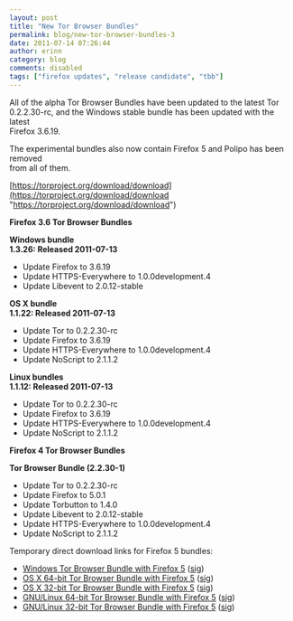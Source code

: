 ```yaml
---
layout: post
title: "New Tor Browser Bundles"
permalink: blog/new-tor-browser-bundles-3
date: 2011-07-14 07:26:44
author: erinn
category: blog
comments: disabled
tags: ["firefox updates", "release candidate", "tbb"]
---
```


All of the alpha Tor Browser Bundles have been updated to the latest Tor  
 0.2.2.30-rc, and the Windows stable bundle has been updated with the latest  
 Firefox 3.6.19.

The experimental bundles also now contain Firefox 5 and Polipo has been removed  
 from all of them.

[https://torproject.org/download/download](https://torproject.org/download/download "https://torproject.org/download/download")

**Firefox 3.6 Tor Browser Bundles**

**Windows bundle**  
 **1.3.26: Released 2011-07-13**

-   Update Firefox to 3.6.19
-   Update HTTPS-Everywhere to 1.0.0development.4
-   Update Libevent to 2.0.12-stable

**OS X bundle**  
 **1.1.22: Released 2011-07-13**

-   Update Tor to 0.2.2.30-rc
-   Update Firefox to 3.6.19
-   Update HTTPS-Everywhere to 1.0.0development.4
-   Update NoScript to 2.1.1.2

**Linux bundles**  
 **1.1.12: Released 2011-07-13**

-   Update Tor to 0.2.2.30-rc
-   Update Firefox to 3.6.19
-   Update HTTPS-Everywhere to 1.0.0development.4
-   Update NoScript to 2.1.1.2

**Firefox 4 Tor Browser Bundles**

**Tor Browser Bundle (2.2.30-1)**

-   Update Tor to 0.2.2.30-rc
-   Update Firefox to 5.0.1
-   Update Torbutton to 1.4.0
-   Update Libevent to 2.0.12-stable
-   Update HTTPS-Everywhere to 1.0.0development.4
-   Update NoScript to 2.1.1.2

Temporary direct download links for Firefox 5 bundles:

-   [Windows Tor Browser Bundle with Firefox 5](https://torproject.org/dist/torbrowser/tor-browser-2.2.30-2-alpha_en-US.exe) ([sig](https://torproject.org/dist/torbrowser/tor-browser-2.2.30-2-alpha_en-US.ex.asc))
-   [OS X 64-bit Tor Browser Bundle with Firefox 5](https://torproject.org/dist/torbrowser/osx/TorBrowser-2.2.30-2-alpha-osx-x86_64-en-US.zip) ([sig](https://torproject.org/dist/torbrowser/osx/TorBrowser-2.2.30-2-alpha-osx-x86_64-en-US.zip.asc))
-   [OS X 32-bit Tor Browser Bundle with Firefox 5](https://torproject.org/dist/torbrowser/osx/TorBrowser-2.2.30-2-alpha-osx-i386-en-US.zip) ([sig](https://torproject.org/dist/torbrowser/osx/TorBrowser-2.2.30-2-alpha-osx-i386-en-US.zip.asc))
-   [GNU/Linux 64-bit Tor Browser Bundle with Firefox 5](https://torproject.org/dist/torbrowser/linux/tor-browser-gnu-linux-x86_64-2.2.30-1-alpha-en-US.tar.gz) ([sig](https://torproject.org/dist/torbrowser/linux/tor-browser-gnu-linux-x86_64-2.2.30-1-alpha-en-US.tar.gz.asc))
-   [GNU/Linux 32-bit Tor Browser Bundle with Firefox 5](https://torproject.org/dist/torbrowser/linux/tor-browser-gnu-linux-i686-2.2.30-1-alpha-en-US.tar.gz) ([sig](https://torproject.org/dist/torbrowser/linux/tor-browser-gnu-linux-i686-2.2.30-1-alpha-en-US.tar.gz.asc))

